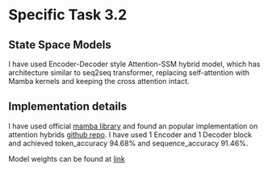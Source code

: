 # Specific Task 3.2

## State Space Models

I have used Encoder-Decoder style Attention-SSM hybrid model, which has architecture similar to seq2seq transformer, replacing self-attention with Mamba kernels and keeping the cross attention intact.

## Implementation details

I have used official [mamba library](https://github.com/state-spaces/mamba/tree/main) and found an popular implementation on attention hybrids [github repo](https://github.com/deep-spin/ssm-mt).
I have used 1 Encoder and 1 Decoder block and achieved token_accuracy 94.68% and
sequence_accuracy 91.46%.

Model weights can be found at [link](https://drive.google.com/file/d/1fEdJcy9kPsqdHOKzVSz7nda-ZdkKR8yv/view?usp=sharing)
